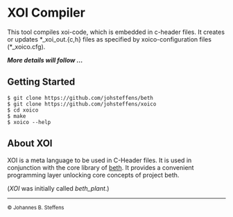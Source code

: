 # XOI Compiler

This tool compiles xoi-code, which is embedded in c-header files.
It creates or updates \*_xoi_out.{c,h} files as specified by xoico-configuration files (\*_xoico.cfg).

***More details will follow ...***

## Getting Started

```
$ git clone https://github.com/johsteffens/beth
$ git clone https://github.com/johsteffens/xoico
$ cd xoico
$ make
$ xoico --help
```

## About XOI

XOI is a meta language to be used in C-Header files.
It is used in conjunction with the core library of [beth](https://github.com/johsteffens/beth).
It provides a convenient programming layer unlocking core concepts of project beth.

(*XOI* was initially called *beth_plant*.)

------

<sub>&copy; Johannes B. Steffens</sub>

